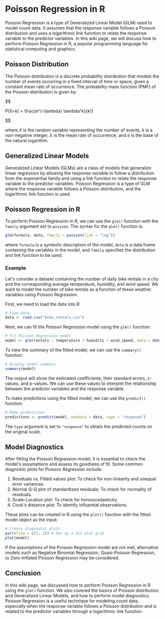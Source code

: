 # Poisson Regression in R

Poisson Regression is a type of Generalized Linear Model (GLM) used to model count data. It assumes that the response variable follows a Poisson distribution and uses a logarithmic link function to relate the response variable to the predictor variables. In this wiki page, we will discuss how to perform Poisson Regression in R, a popular programming language for statistical computing and graphics.

## Poisson Distribution

The Poisson distribution is a discrete probability distribution that models the number of events occurring in a fixed interval of time or space, given a constant mean rate of occurrence. The probability mass function (PMF) of the Poisson distribution is given by:


$$

P(X=k) = \frac{e^{-\lambda} \lambda^k}{k!}

$$


where $X$ is the random variable representing the number of events, $k$ is a non-negative integer, $\lambda$ is the mean rate of occurrence, and $e$ is the base of the natural logarithm.

## Generalized Linear Models

Generalized Linear Models (GLMs) are a class of models that generalize linear regression by allowing the response variable to follow a distribution from the exponential family and using a link function to relate the response variable to the predictor variables. Poisson Regression is a type of GLM where the response variable follows a Poisson distribution, and the logarithmic link function is used.

## Poisson Regression in R

To perform Poisson Regression in R, we can use the `glm()` function with the `family` argument set to `poisson`. The syntax for the `glm()` function is:

```R
glm(formula, data, family = poisson(link = "log"))
```

where `formula` is a symbolic description of the model, `data` is a data frame containing the variables in the model, and `family` specifies the distribution and link function to be used.

### Example

Let's consider a dataset containing the number of daily bike rentals in a city and the corresponding average temperature, humidity, and wind speed. We want to model the number of bike rentals as a function of these weather variables using Poisson Regression.

First, we need to load the data into R:

```R
# Load data
data <- read.csv("bike_rentals.csv")
```

Next, we can fit the Poisson Regression model using the `glm()` function:

```R
# Fit Poisson Regression model
model <- glm(rentals ~ temperature + humidity + wind_speed, data = data, family = poisson(link = "log"))
```

To view the summary of the fitted model, we can use the `summary()` function:

```R
# Display model summary
summary(model)
```

The output will show the estimated coefficients, their standard errors, z-values, and p-values. We can use these values to interpret the relationship between the predictor variables and the response variable.

To make predictions using the fitted model, we can use the `predict()` function:

```R
# Make predictions
predictions <- predict(model, newdata = data, type = "response")
```

The `type` argument is set to `"response"` to obtain the predicted counts on the original scale.

## Model Diagnostics

After fitting the Poisson Regression model, it is essential to check the model's assumptions and assess its goodness of fit. Some common diagnostic plots for Poisson Regression include:

1. Residuals vs. Fitted values plot: To check for non-linearity and unequal error variances.
2. Normal Q-Q plot of standardized residuals: To check for normality of residuals.
3. Scale-Location plot: To check for homoscedasticity.
4. Cook's distance plot: To identify influential observations.

These plots can be created in R using the `plot()` function with the fitted model object as the input:

```R
# Create diagnostic plots
par(mfrow = c(2, 2)) # Set up a 2x2 plot grid
plot(model)
```

If the assumptions of the Poisson Regression model are not met, alternative models such as Negative Binomial Regression, Quasi-Poisson Regression, or Zero-Inflated Poisson Regression may be considered.

## Conclusion

In this wiki page, we discussed how to perform Poisson Regression in R using the `glm()` function. We also covered the basics of Poisson distribution and Generalized Linear Models, and how to perform model diagnostics. Poisson Regression is a useful technique for modeling count data, especially when the response variable follows a Poisson distribution and is related to the predictor variables through a logarithmic link function.
